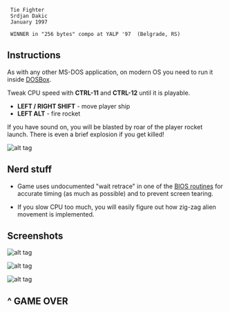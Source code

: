 

~~~~~~~~~~~~~~~~~~~~~~~~~~~~~~~~~~~~~~~~~~~~~~~~~~~~~~~~~~
 Tie Fighter
 Srdjan Dakic
 January 1997

 WINNER in "256 bytes" compo at YALP '97  (Belgrade, RS)
~~~~~~~~~~~~~~~~~~~~~~~~~~~~~~~~~~~~~~~~~~~~~~~~~~~~~~~~~~



Instructions
------------
As with any other MS-DOS application, on modern OS you need to run it inside [DOSBox].

Tweak CPU speed with **CTRL-11** and **CTRL-12** until it is playable.

  - **LEFT / RIGHT SHIFT** - move player ship
  - **LEFT ALT** - fire rocket

If you have sound on, you will be blasted by roar of the player rocket launch. There is even a brief explosion if you get killed!

![alt tag](https://raw.github.com/dakics/asm-tie-fighter/master/tie-0.png)


Nerd stuff
----------

  - Game uses undocumented "wait retrace" in one of the [BIOS routines][ax1003] for accurate timing (as much as possible) and to prevent screen tearing.

  - If you slow CPU too much, you will easily figure out how zig-zag alien movement is implemented.


Screenshots
-----------

![alt tag](https://raw.github.com/dakics/asm-tie-fighter/master/tie-1.png)

![alt tag](https://raw.github.com/dakics/asm-tie-fighter/master/tie-2.png)

![alt tag](https://raw.github.com/dakics/asm-tie-fighter/master/tie-3.png)


^ GAME OVER
-----------

[dosbox]: http://www.dosbox.com
[ax1003]: http://www.ousob.com/ng/asm/ng74cc7.php